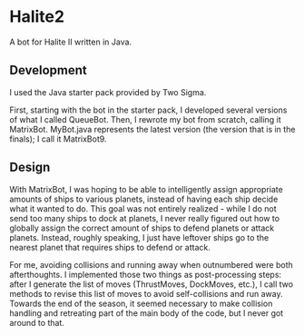 # Halite2
A bot for Halite II written in Java.

## Development
I used the Java starter pack provided by Two Sigma.

First, starting with the bot in the starter pack, I developed several versions of what I called QueueBot.  Then, I rewrote my bot from scratch, calling it MatrixBot.  MyBot.java represents the latest version (the version that is in the finals); I call it MatrixBot9.

## Design
With MatrixBot, I was hoping to be able to intelligently assign appropriate amounts of ships to various planets, instead of having each ship decide what it wanted to do.  This goal was not entirely realized - while I do not send too many ships to dock at planets, I never really figured out how to globally assign the correct amount of ships to defend planets or attack planets.  Instead, roughly speaking, I just have leftover ships go to the nearest planet that requires ships to defend or attack.

For me, avoiding collisions and running away when outnumbered were both afterthoughts.  I implemented those two things as post-processing steps: after I generate the list of moves (ThrustMoves, DockMoves, etc.), I call two methods to revise this list of moves to avoid self-collisions and run away.  Towards the end of the season, it seemed necessary to make collision handling and retreating part of the main body of the code, but I never got around to that.
